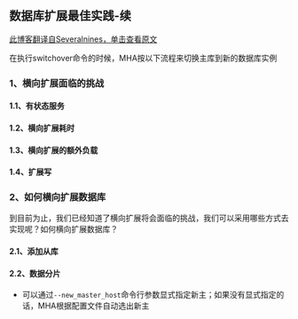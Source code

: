 ## 数据库扩展最佳实践-续

[此博客翻译自Severalnines，单击查看原文](https://severalnines.com/database-blog/best-practices-scaling-databases-part-two)

在执行switchover命令的时候，MHA按以下流程来切换主库到新的数据库实例

### 1、横向扩展面临的挑战

#### 1.1、有状态服务

#### 1.2、横向扩展耗时

#### 1.3、横向扩展的额外负载

#### 1.4、扩展写

### 2、如何横向扩展数据库

到目前为止，我们已经知道了横向扩展将会面临的挑战，我们可以采用哪些方式去实现呢？如何横向扩展数据库？

#### 2.1、添加从库


#### 2.2、数据分片
- 可以通过```--new_master_host```命令行参数显式指定新主；如果没有显式指定的话，MHA根据配置文件自动选出新主
